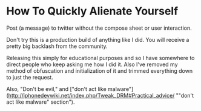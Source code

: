 How To Quickly Alienate Yourself
================================

Post (a message) to twitter without the compose sheet or user interaction.

Don't try this is a production build of anything like I did. You will receive a pretty big backlash from the community. 

Releasing this simply for educational purposes and so I have somewhere to direct people who keep asking me how I did it. Also I've removed my method of obfuscation and initialization of it and trimmed everything down to just the request.

Also, "Don't be evil," and ["don't act like malware"](http://iphonedevwiki.net/index.php/Tweak_DRM#Practical_advice/ ""don't act like malware" section").
